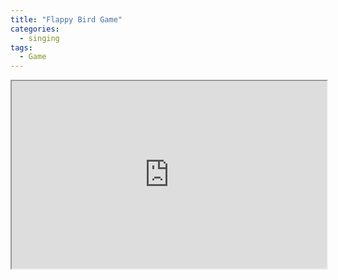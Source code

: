 ```yaml
---
title: "Flappy Bird Game"
categories:
  - singing
tags:
  - Game
---
```


<iframe src="https://studio.code.org/projects/flappy/2L7UrI4QBRYhS_PSeQx6MsX8APvxwFRtf_0YaVGcxlw/embeded" style="width:100%; height:300px;"></iframe>
